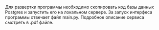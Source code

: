 Для развертки программы необходимо скопировать код базы данных Postgres и запустить его на локальном сервере. За запуск интерфеса программы отвечает файл main.py. Подробное описание сервиса смотреть в .pdf файле. 
